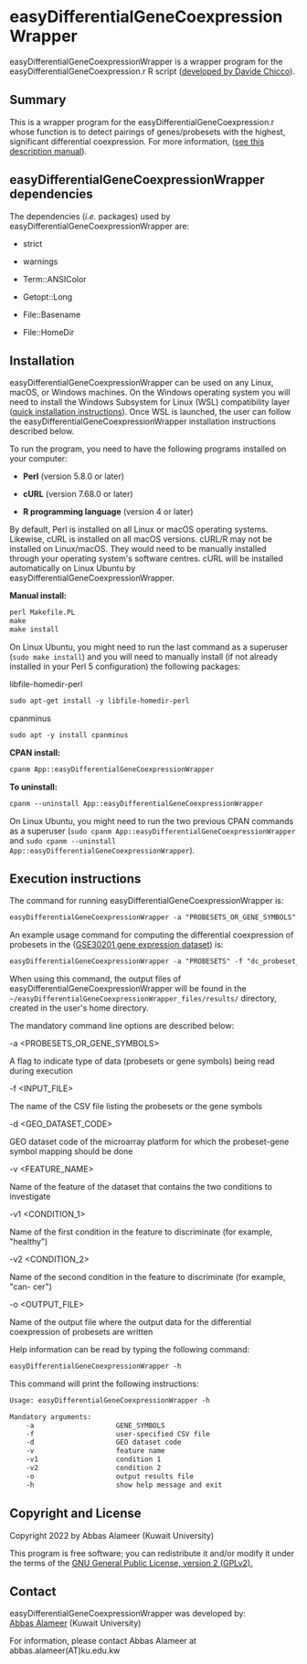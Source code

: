 # easyDifferentialGeneCoexpressionWrapper
easyDifferentialGeneCoexpressionWrapper is a wrapper program for the easyDifferentialGeneCoexpression.r R script (<a href="https://github.com/davidechicco/easyDifferentialGeneCoexpression" target="_blank" rel="noopener noreferrer">developed by Davide Chicco</a>).

## Summary
<p>This is a wrapper program for the easyDifferentialGeneCoexpression.r whose function is to detect pairings of genes/probesets with the highest, significant differential coexpression. For more information, (<a href="https://cran.r-project.org/web/packages/easyDifferentialGeneCoexpression/index.html" target="_blank" rel="noopener noreferrer">see this description manual</a>).</p>

## easyDifferentialGeneCoexpressionWrapper dependencies
The dependencies (<i>i.e.</i> packages) used by easyDifferentialGeneCoexpressionWrapper are:

<p><ul><li>strict</li></ul></p>
<p><ul><li>warnings</li></ul></p>
<p><ul><li>Term::ANSIColor</li></ul></p>
<p><ul><li>Getopt::Long</li></ul></p>
<p><ul><li>File::Basename</li></ul></p>
<p><ul><li>File::HomeDir</li></ul></p>


## Installation
easyDifferentialGeneCoexpressionWrapper can be used on any Linux, macOS, or Windows machines. On the Windows operating system you will need to install the Windows Subsystem for Linux (WSL) compatibility layer (<a href="https://docs.microsoft.com/en-us/windows/wsl/install" target="_blank" rel="noopener noreferrer">quick installation instructions</a>). Once WSL is launched, the user can follow the easyDifferentialGeneCoexpressionWrapper installation instructions described below.

To run the program, you need to have the following programs installed on your computer:

<p><ul><li><b>Perl</b> (version 5.8.0 or later)</li></ul></p>
<p><ul><li><b>cURL</b> (version 7.68.0 or later)</li></ul></p>
<p><ul><li><b>R programming language</b> (version 4 or later)</li></ul></p>
By default, Perl is installed on all Linux or macOS operating systems. Likewise, cURL is installed on all macOS versions. cURL/R may not be installed on Linux/macOS. They would need to be manually installed through your operating system's software centres. cURL will be installed automatically on Linux Ubuntu by easyDifferentialGeneCoexpressionWrapper.
<p></p>

<b>Manual install:</b>
```diff
perl Makefile.PL
make
make install
```

On Linux Ubuntu, you might need to run the last command as a superuser
(`sudo make install`) and you will need to manually install (if not
already installed in your Perl 5 configuration) the following packages:

libfile-homedir-perl

```diff
sudo apt-get install -y libfile-homedir-perl
```

cpanminus

```diff
sudo apt -y install cpanminus
```

<b>CPAN install:</b>

```diff
cpanm App::easyDifferentialGeneCoexpressionWrapper
```

<b>To uninstall:</b>

```diff
cpanm --uninstall App::easyDifferentialGeneCoexpressionWrapper
```
On Linux Ubuntu, you might need to run the two previous CPAN commands as a superuser (`sudo cpanm App::easyDifferentialGeneCoexpressionWrapper` and `sudo cpanm --uninstall App::easyDifferentialGeneCoexpressionWrapper`).

## Execution instructions
The command for running easyDifferentialGeneCoexpressionWrapper is:

```diff
easyDifferentialGeneCoexpressionWrapper -a "PROBESETS_OR_GENE_SYMBOLS" -f "INPUT_FILE" -d "GEO_DATASET_CODE" -v "FEATURE_NAME" -v1 "CONDITION_1" -v2 "CONDITION_2" -o "OUTPUT_FILE"
```

An example usage command for computing the differential coexpression of probesets in the (<a href="https://www.ncbi.nlm.nih.gov/geo/query/acc.cgi?acc=GSE30201" target="_blank" rel="noopener noreferrer">GSE30201 gene expression dataset</a>) is: 

```diff
easyDifferentialGeneCoexpressionWrapper -a "PROBESETS" -f "dc_probeset_list03.csv" -d "GSE30201" -v "source_name_ch1" -v1 "Patient" -v2 "Normal" -o result.out
```
When using this command, the output files of easyDifferentialGeneCoexpressionWrapper will be found in the `~/easyDifferentialGeneCoexpressionWrapper_files/results/` directory, created in the user's home directory.

The mandatory command line options are described below:

-a <PROBESETS_OR_GENE_SYMBOLS>

A flag to indicate type of data (probesets or gene symbols) being read during execution

-f <INPUT_FILE>

The name of the CSV file listing the probesets or the gene symbols

-d <GEO_DATASET_CODE>

GEO dataset code of the microarray platform for which the probeset-gene symbol mapping should be done

-v <FEATURE_NAME>

Name of the feature of the dataset that contains the two conditions to investigate

-v1 <CONDITION_1>

Name of the first condition in the feature to discriminate (for example, "healthy")

-v2 <CONDITION_2>

Name of the second condition in the feature to discriminate (for example, "can-
cer")

-o <OUTPUT_FILE>

Name of the output file where the output data for the differential coexpression of probesets are written


<p>Help information can be read by typing the following command:</p>

```diff
easyDifferentialGeneCoexpressionWrapper -h
```

<p>This command will print the following instructions:</p>

```diff
Usage: easyDifferentialGeneCoexpressionWrapper -h

Mandatory arguments:
	-a                    GENE_SYMBOLS
	-f                    user-specified CSV file
	-d                    GEO dataset code
	-v                    feature name
	-v1                   condition 1
	-v2                   condition 2
	-o                    output results file
	-h                    show help message and exit
```

## Copyright and License

Copyright 2022 by Abbas Alameer (Kuwait University)

This program is free software; you can redistribute it and/or modify
it under the terms of the <a href="http://www.gnu.org/licenses/gpl-2.0-standalone.html" target="_blank" rel="noopener noreferrer">GNU General Public License, version 2 (GPLv2).</a>

## Contact
<p>easyDifferentialGeneCoexpressionWrapper was developed by:<br>
<a href="http://kuweb.ku.edu.kw/biosc/People/AcademicStaff/Dr.AbbasAlameer/index.htm" target="_blank" rel="noopener noreferrer">Abbas Alameer</a> (Kuwait University)</br>

For information, please contact Abbas Alameer at abbas.alameer(AT)ku.edu.kw</p>
